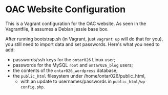 OAC Website Configuration
=========================

This is a Vagrant configuration for the OAC website. As seen in the Vagrantfile,
it assumes a Debian jessie base box.

After running bootstrap.sh (in Vagrant, just `vagrant up` will do that for you),
you still need to import data and set passwords. Here's what you need to add:

* passwords/ssh keys for the `ontar026` Linux user;
* passwords for the MySQL `root` and `ontar026_blog` users;
* the contents of the `ontar026_wordpress` database;
* the `public_html` filesystem under /home/ontar026/public_html,
  + with an update to usernames/passwords in `public_html/wp-config.php`.
